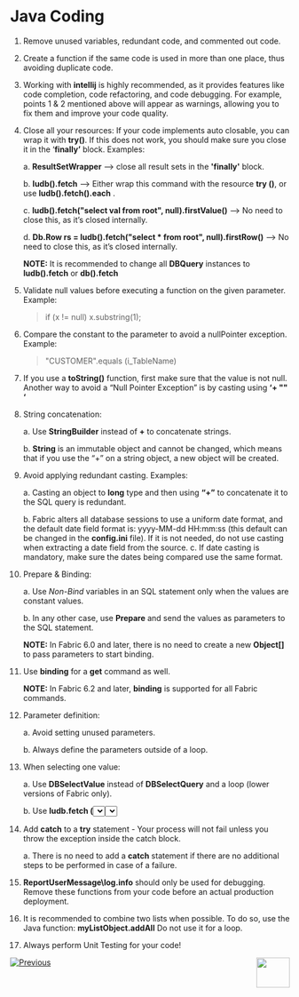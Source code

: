 # Java Coding

1. Remove unused variables, redundant code, and commented out code.

2. Create a function if the same code is used in more than one place, thus avoiding duplicate code. 

3. Working with **intellij** is highly recommended, as it provides features like code completion, code refactoring, and code debugging. For example,  points 1 & 2 mentioned above will appear as warnings, allowing you to fix them and improve your code quality.

4. Close all your resources: If your code implements auto closable, you can wrap it with **try()**. If this does not work, you should make sure you close it in the ‘**finally’** block. Examples:

   a. **ResultSetWrapper** --> close all result sets in the **'finally'** block.  

   b. **ludb().fetch**  --> Either wrap this command with the resource **try ()**,  or use **ludb().fetch().each** .

   c. **ludb().fetch("select val from root", null).firstValue()** --> No need to close this, as it’s closed internally.  

   d. **Db.Row rs = ludb().fetch("select \* from root", null).firstRow()** --> No need to close this, as it’s closed internally.  

      **NOTE:** It is recommended to change all **DBQuery** instances to **ludb().fetch** or **db().fetch**

4. Validate null values before executing a function on the given parameter. Example: 

    >  if (x != null) x.substring(1);

5. Compare the constant to the parameter to avoid a nullPointer exception. Example: 

    > "CUSTOMER".equals (i_TableName)

6. If you use a **toString()** function, first make sure that the value is not null. Another way to avoid a “Null Pointer Exception” is by casting using **‘+ "" ‘**

7. String concatenation:

    a. Use **StringBuilder** instead of **+** to concatenate strings. 

    b. **String** is an immutable object and cannot be changed,  which means that if you use the “+” on a string object, a new object will be created. 

8. Avoid applying redundant casting. Examples:

    a. Casting an object to **long** type and then using **“+”** to concatenate it to the SQL query is redundant. 

    b. Fabric alters all database sessions to use a uniform date format, and the default date field format is: yyyy-MM-dd HH:mm:ss (this default can be changed in the **config.ini** file).  If it is not needed, do not use casting when extracting a date field from the source.
    c. If date casting is mandatory, make sure the dates being compared use the same format.

9. Prepare & Binding:

    a. Use *Non-Bind* variables in an SQL statement only when the values are constant values.  

    b. In any other case, use **Prepare** and send the values as parameters to the SQL statement. 

     **NOTE:** In Fabric 6.0 and later, there is no need to create a new **Object[]** to pass parameters to start binding. 

10. Use **binding** for a **get** command as well. 

     **NOTE:** In Fabric 6.2 and later, **binding** is supported for all Fabric commands.

11. Parameter definition:

     a. Avoid setting unused parameters. 

     b. Always define the parameters outside of a loop.

12. When selecting one value:

    a. Use **DBSelectValue** instead of **DBSelectQuery** and a loop (lower versions of Fabric only).

    b. Use **ludb.fetch (<select statement>).**  **firstValue()”** instead of **Db.Rows rows = ludb.fetch(<select statement>)** with a loop.

13. Add **catch** to a **try** statement - Your process will not fail unless you throw the exception inside the catch block. 

    a. There is no need to add a **catch** statement if there are no additional steps to be performed in case of a failure.

14. **ReportUserMessage\log.info** should only be used for debugging. Remove these functions from your code before an actual production deployment.

15. It is recommended to combine two lists when possible. To do so, use the Java function: **myListObject.addAll** Do not use it for a loop. 

16. Always perform Unit Testing for your code! 

 

[![Previous](/articles/images/Previous.png)](/articles/COE/Fabric_Implementation_Best_Practices/best_practice_general.md) [<img align="right" width="60" height="54" src="/articles/images/Next.png">](/articles/COE/Fabric_Implementation_Best_Practices/best_practice_LU_and_Tables.md)

 
